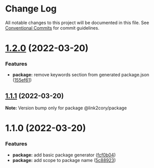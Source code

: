 # Change Log

All notable changes to this project will be documented in this file.
See [Conventional Commits](https://conventionalcommits.org) for commit guidelines.

# [1.2.0](https://github.com/link2cory/boilerplate/compare/@link2cory/package@1.1.1...@link2cory/package@1.2.0) (2022-03-20)


### Features

* **package:** remove keywords section from generated package.json ([155ef61](https://github.com/link2cory/boilerplate/commit/155ef617a4acf82a96149b327f23dffd6efb97ec))





## [1.1.1](https://github.com/link2cory/boilerplate/compare/@link2cory/package@1.1.0...@link2cory/package@1.1.1) (2022-03-20)

**Note:** Version bump only for package @link2cory/package





# 1.1.0 (2022-03-20)


### Features

* **package:** add basic package generator ([fcf0b04](https://github.com/link2cory/boilerplate/commit/fcf0b04157f3f603833195ef21b4d73d50de2fb8))
* **package:** add scope to package name ([5c88923](https://github.com/link2cory/boilerplate/commit/5c88923a0c2f78910512fcd4008d43ec6eb78ab9))
